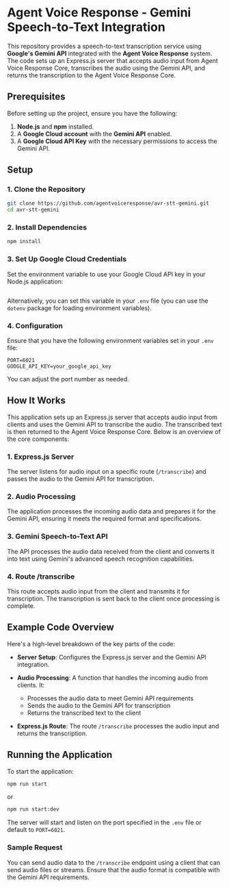 # Agent Voice Response - Gemini Speech-to-Text Integration

This repository provides a speech-to-text transcription service using **Google's Gemini API** integrated with the **Agent Voice Response** system. The code sets up an Express.js server that accepts audio input from Agent Voice Response Core, transcribes the audio using the Gemini API, and returns the transcription to the Agent Voice Response Core.

## Prerequisites

Before setting up the project, ensure you have the following:

1. **Node.js** and **npm** installed.
2. A **Google Cloud account** with the **Gemini API** enabled.
3. A **Google Cloud API Key** with the necessary permissions to access the Gemini API.

## Setup

### 1. Clone the Repository

```bash
git clone https://github.com/agentvoiceresponse/avr-stt-gemini.git
cd avr-stt-gemini
```

### 2. Install Dependencies

```bash
npm install
```

### 3. Set Up Google Cloud Credentials

Set the environment variable to use your Google Cloud API key in your Node.js application:

```bash

```

Alternatively, you can set this variable in your `.env` file (you can use the `dotenv` package for loading environment variables).

### 4. Configuration

Ensure that you have the following environment variables set in your `.env` file:

```
PORT=6021
GOOGLE_API_KEY=your_google_api_key

```

You can adjust the port number as needed.

## How It Works

This application sets up an Express.js server that accepts audio input from clients and uses the Gemini API to transcribe the audio. The transcribed text is then returned to the Agent Voice Response Core. Below is an overview of the core components:

### 1. **Express.js Server**

The server listens for audio input on a specific route (`/transcribe`) and passes the audio to the Gemini API for transcription.

### 2. **Audio Processing**

The application processes the incoming audio data and prepares it for the Gemini API, ensuring it meets the required format and specifications.

### 3. **Gemini Speech-to-Text API**

The API processes the audio data received from the client and converts it into text using Gemini's advanced speech recognition capabilities.

### 4. **Route /transcribe**

This route accepts audio input from the client and transmits it for transcription. The transcription is sent back to the client once processing is complete.

## Example Code Overview

Here's a high-level breakdown of the key parts of the code:

- **Server Setup**: Configures the Express.js server and the Gemini API integration.
- **Audio Processing**: A function that handles the incoming audio from clients. It:
  - Processes the audio data to meet Gemini API requirements
  - Sends the audio to the Gemini API for transcription
  - Returns the transcribed text to the client
  
- **Express.js Route**: The route `/transcribe` processes the audio input and returns the transcription.

## Running the Application

To start the application:

```bash
npm run start
```

or

```bash
npm run start:dev
```

The server will start and listen on the port specified in the `.env` file or default to `PORT=6021`.

### Sample Request

You can send audio data to the `/transcribe` endpoint using a client that can send audio files or streams. Ensure that the audio format is compatible with the Gemini API requirements.
